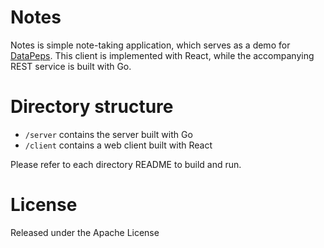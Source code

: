 # Notes

Notes is simple note-taking application, which serves as a demo for [DataPeps](https://datapeps.com). This client is implemented with React, while the accompanying REST service is built with Go.

# Directory structure

- `/server` contains the server built with Go
- `/client` contains a web client built with React

Please refer to each directory README to build and run.

# License

Released under the Apache License
